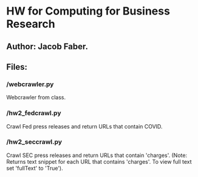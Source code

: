 # HW for Computing for Business Research  
  
## Author: Jacob Faber. 
  
## Files:  

### /webcrawler.py  
Webcrawler from class.  
  
### /hw2_fedcrawl.py  
Crawl Fed press releases and return URLs that contain COVID.  
  
### /hw2_seccrawl.py  
Crawl SEC press releases and return URLs that contain 'charges'. 
(Note: Returns text snippet for each URL that contains 'charges'. To view full text set 'fullText' to 'True').
